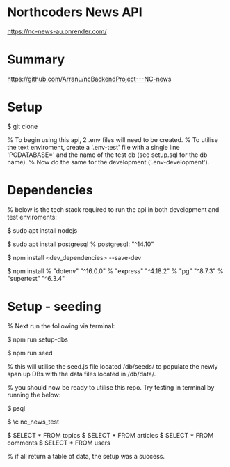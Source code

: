 # Northcoders News API
https://nc-news-au.onrender.com/



# Summary 
https://github.com/Arranu/ncBackendProject---NC-news

<!-- An api for managing multiple SQL databases, equipped with several endpoints for handling their data, for more details on the individual endpoints functions go to https://nc-news-au.onrender.com/api, alternatively consult the endpoints.json file located on the root of this repo. -->


# Setup 
<!-- Follow the above link to the repo, click the green '<> Code' button and copy the http url. then open a local terminal cd to the location you want the repo based and run the below command: -->

$ git clone <url>

% To begin using this api, 2 .env files will need to be created.
% To utilise the text enviroment, create a '.env-test' file with a single line 'PGDATABASE=' and the name of the test db (see setup.sql for the db name). 
% Now do the same for the development ('.env-development').

# Dependencies
% below is the tech stack required to run the api in both development and test enviroments:

$ sudo apt install nodejs
<!-- node.js "^20.10.0"  -->

$ sudo apt install postgresql
% postgresql: "^14.10"

$ npm install <dev_dependencies> --save-dev
    <!-- "husky" "^8.0.3"
    "jest" "^27.5.1"
    "jest-extended" "^2.0.0"
    "pg-format" "^1.0.4" -->

$ npm install <dependencies>
    % "dotenv" "^16.0.0"
    % "express" "^4.18.2"
    % "pg" "^8.7.3"
    % "supertest" "^6.3.4"


# Setup - seeding
% Next run the following via terminal:

$ npm run setup-dbs

<!-- this will setup the databases ready for seeding. -->

$ npm run seed

% this will utilise the seed.js file located /db/seeds/ to populate the newly span up DBs with the data files located in /db/data/.

% you should now be ready to utilise this repo. Try testing in terminal by running the below:

$ psql

$ \c nc_news_test

$ SELECT * FROM topics
$ SELECT * FROM articles
$ SELECT * FROM comments
$ SELECT * FROM users

% if all return a table of data, the setup was a success.

